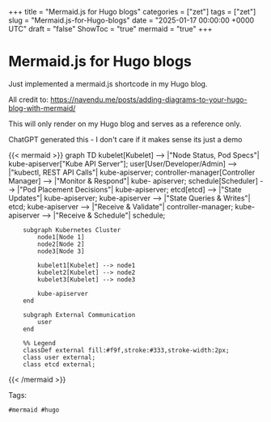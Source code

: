 +++
title = "Mermaid.js for Hugo blogs"
categories = ["zet"]
tags = ["zet"]
slug = "Mermaid.js-for-Hugo-blogs"
date = "2025-01-17 00:00:00 +0000 UTC"
draft = "false"
ShowToc = "true"
mermaid = "true"
+++

# Mermaid.js for Hugo blogs

Just implemented a mermaid.js shortcode in my Hugo blog.

All credit to:
<https://navendu.me/posts/adding-diagrams-to-your-hugo-blog-with-mermaid/>

This will only render on my Hugo blog and serves as a reference only.

ChatGPT generated this - I don't care if it makes sense its just a demo

{{< mermaid >}}
graph TD
kubelet[Kubelet] --> |"Node Status, Pod Specs"| kube-apiserver["Kube API Server"];
user[User/Developer/Admin] --> |"kubectl, REST API Calls"| kube-apiserver;
controller-manager[Controller Manager] --> |"Monitor & Respond"| kube-
apiserver;
schedule[Scheduler] --> |"Pod Placement Decisions"| kube-apiserver;
etcd[etcd] --> |"State Updates"| kube-apiserver;
kube-apiserver --> |"State Queries & Writes"| etcd;
kube-apiserver --> |"Receive & Validate"| controller-manager;
kube-apiserver --> |"Receive & Schedule"| schedule;

        subgraph Kubernetes Cluster
            node1[Node 1]
            node2[Node 2]
            node3[Node 3]

            kubelet1[Kubelet] --> node1
            kubelet2[Kubelet] --> node2
            kubelet3[Kubelet] --> node3

            kube-apiserver
        end

        subgraph External Communication
            user
        end

        %% Legend
        classDef external fill:#f9f,stroke:#333,stroke-width:2px;
        class user external;
        class etcd external;

{{< /mermaid >}}

Tags:

    #mermaid #hugo
